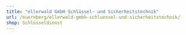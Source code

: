 ```yaml
---
title: "ellerwald GmbH Schlüssel- und Sicherheitstechnik"
url: /nuernberg/ellerwald-gmbh-schluessel-und-sicherheitstechnik/
shop: Schlüsseldienst
---
```

